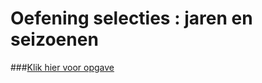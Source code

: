 # Oefening selecties : jaren en seizoenen

###[Klik hier voor opgave](Selecties-02-JarenEnSeizoenen.pdf)
